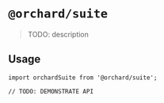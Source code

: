 # `@orchard/suite`

> TODO: description

## Usage

```
import orchardSuite from '@orchard/suite';

// TODO: DEMONSTRATE API
```

